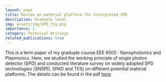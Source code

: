 ```yaml
---
layout: page
title: Review on material platform for Intergrated SPD
description: Graduate level
img: assets/img/SPD_fig.png
importance: 1
category: Technical Writings
related_publications: true
---
```


This is a term paper of my graduate course EEE 6505 : Nanophotonics and Plasmonics. Here, we studied the working principle of single photon detector (SPD) and conducted literature survey on widely adopted SPD technologies (SNSPD, SPAD and TES) on different potential material platforms. The details can be found in the pdf [here][LINK]



[LINK]:https://drive.google.com/file/d/14NUTilFqwp0ogdANqYzACupDN0TQN2Sq/view?usp=sharing